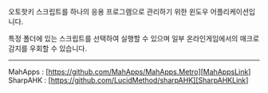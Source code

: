 오토핫키 스크립트를 하나의 응용 프로그램으로 관리하기 위한 윈도우 어플리케이션입니다.

특정 폴더에 있는 스크립트를 선택하여 실행할 수 있으며 일부 온라인게임에서의 매크로 감지를 우회할 수 있습니다.

---------------

MahApps : [https://github.com/MahApps/MahApps.Metro][MahAppsLink]   
SharpAHK : [https://github.com/LucidMethod/sharpAHK][SharpAHKLink]

[MahAppsLink]: https://github.com/MahApps/MahApps.Metro
[SharpAHKLink]: https://github.com/LucidMethod/sharpAHK
